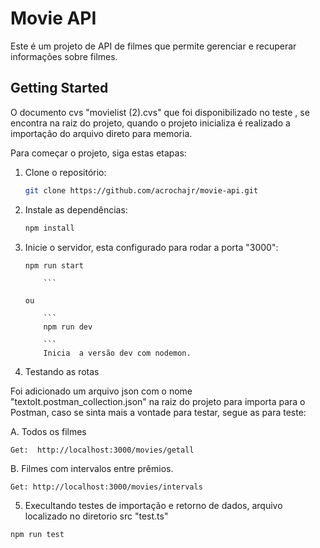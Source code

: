 # Movie API

Este é um projeto de API de filmes que permite gerenciar e recuperar informações sobre filmes.

## Getting Started

O documento cvs "movielist (2).cvs" que foi disponibilizado no teste ,
se encontra na raiz do projeto, quando o projeto inicializa
é realizado a importação do arquivo direto para memoria.

Para começar o projeto, siga estas etapas:

1.  Clone o repositório:

    ```bash
    git clone https://github.com/acrochajr/movie-api.git

    ```

2.  Instale as dependências:

    ```bash
    npm install
    ```

3.  Inicie o servidor, esta configurado para rodar a porta "3000":

    ````
    npm run start

        ```

    ou

        ```
        npm run dev

        ```
        Inicia  a versão dev com nodemon.

    ````

4.  Testando as rotas

Foi adicionado um arquivo json com o nome "textoIt.postman_collection.json"
na raiz do projeto para importa para o Postman, caso se sinta mais a vontade
para testar, segue as para teste:

A. Todos os filmes

```
Get:  http://localhost:3000/movies/getall

```

B. Filmes com intervalos entre prêmios.

```
Get: http://localhost:3000/movies/intervals

```

5. Execultando testes de importação e retorno de dados, arquivo localizado no diretorio src "test.ts"

```
npm run test
```
